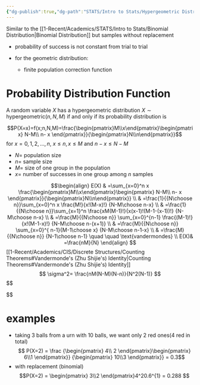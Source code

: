 ```yaml
---
{"dg-publish":true,"dg-path":"STATS/Intro to Stats/Hypergeometric Distribution.md","permalink":"/stats/intro-to-stats/hypergeometric-distribution/","created":"2024-03-29T19:02:22.317-04:00","updated":"2025-07-07T17:21:02.347-04:00"}
---
```



Similar to the [[1-Recent/Academics/STATS/Intro to Stats/Binomial Distribution\|Binomial Distribution]] but samples without replacement 
- probability of success is not constant from trial to trial


- for the geometric distribution:
	- finite population correction function
# Probability Distribution Function
A random variable $X$ has a hypergeometric distribution $X\sim \text{ hypergeometric}(n,N,M)$ if and only if its probability distribution is

$$P(X=x)=f(x;n,N,M)=\frac{\begin{pmatrix}M\\x\end{pmatrix}\begin{pmatrix}   N-M\\ n-  x   \end{pmatrix}}{\begin{pmatrix}N\\n\end{pmatrix}}$$
for $x=0,1,2,\dots,n,$ $x\leq n,\, x\leq M$ and $n-x\leq N-M$
- $N=$ population size
- $n =$ sample size
- $M=$ size of one group in the population
- $x=$ number of successes in one group among $n$ samples

$$\begin{align}
E(X) & =\sum_{x=0}^n x \frac{\begin{pmatrix}M\\x\end{pmatrix}\begin{pmatrix}   N-M\\ n-  x   \end{pmatrix}}{\begin{pmatrix}N\\n\end{pmatrix}}  \\
 & =\frac{1}{{N\choose n}}\sum_{x=0}^n x \frac{M!}{x!(M-x)!} {N-M\choose n-x} \\
 & =\frac{1}{{N\choose n}}\sum_{x=1}^n \frac{xM(M-1)!}{x(x-1)!(M-1-(x-1))!}  {N-M\choose n-x} \\
 & =\frac{M}{{N\choose n}} \sum_{x=0}^{n-1} \frac{(M-1)!}{x!(M-1-x)!} {N-M\choose n-(x+1)} \\
 & =\frac{M}{{N\choose n}} \sum_{x=0}^{ n-1}{M-1\choose x} {N-M\choose n-1-x} \\
 & =\frac{M}{{N\choose n}} {N-1\choose n-1} \quad \quad \text{vandermondes} \\
 E(X)& =\frac{nM}{N}
\end{align}
$$
[[1-Recent/Academics/CIS/Discrete Structures/Counting Theorems#Vandermonde's (Zhu Shijie's) Identity\|Counting Theorems#Vandermonde's (Zhu Shijie's) Identity]]
$$
\sigma^2= \frac{nM(N-M)(N-n)}{N^2(N-1)}
$$
$$

$$
# examples
- taking 3 balls from a urn with 10 balls, we want only 2 red ones(4 red in total)
$$ P(X=2) = \frac {\begin{pmatrix}   4\\ 2 \end{pmatrix}\begin{pmatrix}   6\\1 \end{pmatrix}} {\begin{pmatrix}   10\\3 \end{pmatrix}} = 0.3$$
- with replacement (binomial)
$$P(X=2) = \begin{pmatrix}   3\\2   \end{pmatrix}4^20.6^{1} = 0.288 $$
